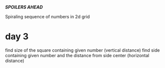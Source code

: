 ***SPOILERS AHEAD***

Spiraling sequence of numbers in 2d grid

# day 3

find size of the square containing given number (vertical distance)
find side containing given number and the distance from side center (horizontal distance)
